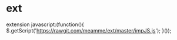 # ext
extension
javascript:(function(){ $.getScript('https://rawgit.com/meamme/ext/master/impJS.js'); }());
